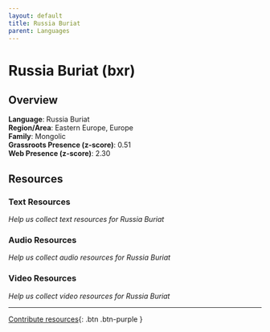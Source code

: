 ```yaml
---
layout: default
title: Russia Buriat
parent: Languages
---
```


# Russia Buriat (bxr)

## Overview

**Language**: Russia Buriat  
**Region/Area**: Eastern Europe, Europe  
**Family**: Mongolic  
**Grassroots Presence (z-score)**: 0.51  
**Web Presence (z-score)**: 2.30  

## Resources

### Text Resources
*Help us collect text resources for Russia Buriat*

### Audio Resources
*Help us collect audio resources for Russia Buriat*

### Video Resources
*Help us collect video resources for Russia Buriat*

---

[Contribute resources](https://forms.office.com/e/1SfLJx3u1r){: .btn .btn-purple }
